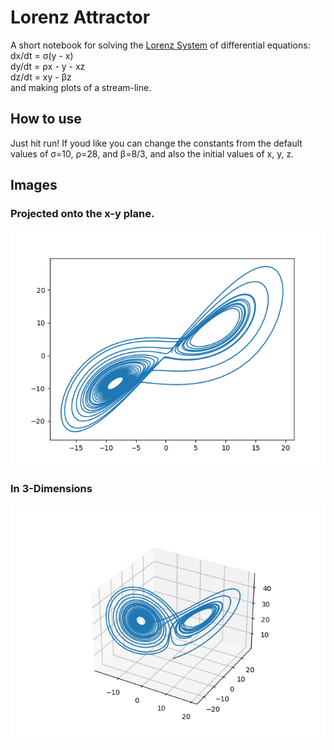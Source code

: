 # Lorenz Attractor
A short notebook for solving the [Lorenz System](https://en.wikipedia.org/wiki/Lorenz_system) of differential equations:
    dx/dt = σ(y - x)  
    dy/dt = ρx - y - xz  
    dz/dt = xy - βz  
and making plots of a stream-line.

## How to use
Just hit run! If youd like you can change the constants from the default values of σ=10, ρ=28, and β=8/3, and also the initial values of x, y, z.

## Images
### Projected onto the x-y plane.
![2D Lorenz Attractor Plot](images/2D_Lorenz_Attractor.png)

### In 3-Dimensions
![3D Lorenz Attractor Plot](images/3D_Lorenz_Attractor.png)
